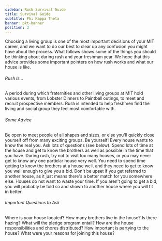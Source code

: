 ```yaml
---
sidebar: Rush Survival Guide
title: Survival Guide
subtitle: Phi Kappa Theta
banner: pkt-banner
position: 3
---
```

Choosing a living group is one of the most important decisions of your MIT career, and we want to do our best to clear up any confusion you might have about the process. What follows shows some of the things you should be thinking about during rush and your freshman year. We hope that this advice provides some important pointers on how rush works and what our house is like.

###### Rush Is...

A period during which fraternities and other living groups at MIT hold various events, from Lobster Dinners to Paintball outings, to meet and recruit prospective members. Rush is intended to help freshmen find the living and social group they feel most comfortable with.

###### Some Advice

Be open to meet people of all shapes and sizes, or else you'll quickly close yourself off from many exciting groups.
Be yourself! Every house wants to know the real you. Ask lots of questions (see below).
Spend lots of time at the house and get to know the brothers as well as possible in the time that you have.
During rush, try not to visit too many houses, or you may never get to know any one particlar house very well. You need to spend time getting to know the brothers at a house well, and they need to get to know you well enough to give you a bid.
Don't be upset if you get referred to another house, as it just means there's a better match for you somewhere else. Houses do not want to waste your time.
If you aren't going to get a bid, you will probably be told so and shown to another house where you will fit in better.

###### Important Questions to Ask

Where is your house located?
How many brothers live in the house?
Is there hazing?
What will the pledge program entail?
How are the house responsibilities and chores distributed?
How important is partying to the house?
What were your reasons for joining this house?
